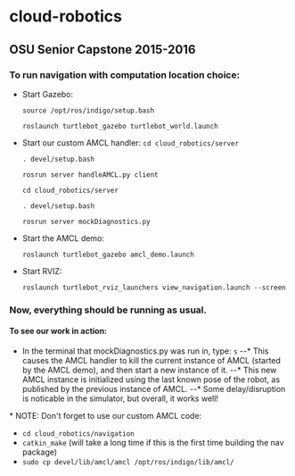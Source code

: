 # cloud-robotics
## OSU Senior Capstone 2015-2016

### To run navigation with computation location choice:

- Start Gazebo:

    `source /opt/ros/indigo/setup.bash`

    `roslaunch turtlebot_gazebo turtlebot_world.launch`

- Start our custom AMCL handler:
    `cd cloud_robotics/server`

    `. devel/setup.bash`
    
    `rosrun server handleAMCL.py client`
    
    `cd cloud_robotics/server`
    
    `. devel/setup.bash`
    
    `rosrun server mockDiagnostics.py`
    

- Start the AMCL demo:

    `roslaunch turtlebot_gazebo amcl_demo.launch`
 
- Start RVIZ:

    `roslaunch turtlebot_rviz_launchers view_navigation.launch --screen`


### Now, everything should be running as usual.
#### To see our work in action:
- In the terminal that mockDiagnostics.py was run in, type: `s`
--* This causes the AMCL handler to kill the current instance of AMCL
    (started by the AMCL demo), and then start a new instance of it.
--* This new AMCL instance is initialized using the last known pose of
    the robot, as published by the previous instance of AMCL.
--* Some delay/disruption is noticable in the simulator, but overall,
    it works well!

\* NOTE: Don't forget to use our custom AMCL code:
- `cd cloud_robotics/navigation`
- `catkin_make` (will take a long time if this is the first time building the nav package)
- `sudo cp devel/lib/amcl/amcl /opt/ros/indigo/lib/amcl/`


